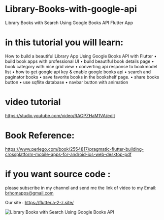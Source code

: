 # Library-Books-with-google-api
Library Books with Search Using Google Books API Flutter App

# in this tutorial you will learn:
How to build a beautiful Library App Using Google Books API with Flutter 
• build book apps with professional UI
• build beautiful book details page 
• book category with nice grid view
• converting api response to bookmodel list
• how to get google api key & enable google books api
• search and paginator books
• save favorite books in the bookshelf page.
• share books button
• use sqflite database
• navbar button with animation

# video tutorial
https://studio.youtube.com/video/RAOPZHaM1VA/edit

# Book Reference:
https://www.perlego.com/book/2554817/pragmatic-flutter-building-crossplatform-mobile-apps-for-android-ios-web-desktop-pdf

# if you want source code :
please subscribe in my channel and send me the link of video to my Email:
brhomapps@gmail.com

Our site :
https://flutter.a-2-z.site/


![Library Books with Search Using Google Books API](https://user-images.githubusercontent.com/69330783/199573216-3940a0cf-8cb3-40fe-84a6-f645067877ac.jpg)



